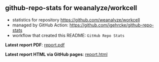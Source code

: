 ## github-repo-stats for weanalyze/workcell

- statistics for repository https://github.com/weanalyze/workcell
- managed by GitHub Action: https://github.com/jgehrcke/github-repo-stats
- workflow that created this README: `GitHub Repo Stats`

**Latest report PDF**: [report.pdf](https://github.com/weanalyze/workcell-stats/raw/main/weanalyze/workcell/latest-report/report.pdf)


**Latest report HTML via GitHub pages**: [report.html](https://weanalyze.github.io/workcell-stats/weanalyze/workcell/latest-report/report.html)

